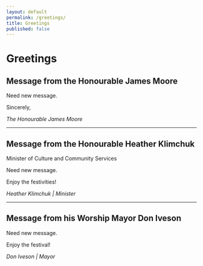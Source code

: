 ```yaml
---
layout: default
permalink: /greetings/
title: Greetings
published: false
---
```


# Greetings


## Message from the Honourable James Moore

Need new message.

Sincerely,

_The Honourable James Moore_

* * *

## 

## Message from the Honourable Heather Klimchuk

Minister of Culture and Community Services

Need new message.

Enjoy the festivities!

_Heather Klimchuk | Minister_

* * *

## Message from his Worship Mayor Don Iveson

Need new message.

Enjoy the festival!

_Don Iveson | Mayor_